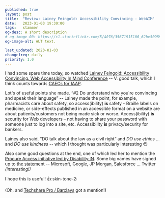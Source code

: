 ```yaml
---
published: true
layout: post
title:  "Review: Lainey Feingold: Accessibility Convincing - WebAIM"
date:   2023-01-03 19:30:00
tags:   stammer
og-desc: A short description
# og-image-00: https://c1.staticflickr.com/5/4076/35671915106_62be509598_z.jpg
og-image-alt: ALT text.

last_updated: 2023-01-03
changefreq: daily
priority: 1.0
---
```


<!-- Today at 17:50, Slack -->
I had some spare time today, so watched [Lainey Feingold: Accessibility Convincing. Web Accessibility In Mind Conference][lainey-vid-yt] -- V. good talk, which I think counts towards [CAECs for IAAP][iaap].

Lot's of useful points she made. “#2 Do understand who you're convincing and speak their language” -- Lainey made the point, for example, pharmacists care about safety, so access(ibility) __is__ safety - Braille labels on medicine, or side-effects published in an accessible format on a website are about patients/customers not being made sick or worse. Access(ibility) __is__ security for Web developers – not having to share your password with someone just to log into a site, etc. Accessibility __is__ privacy/security for bankers.

Lainey also said, “DO talk about the law as a civil right” and _DO use ethics_ ... and _DO use kindness_ -- which I thought was particularly interesting :wink:

Also some good questions at the end, one of which led her to mention the [Procure Access initiative led by Disability:IN][paccess]. Some big names have signed up to [the statement][pa-state] -- Microsoft, Google, JP Morgan, Salesforce ... Twitter _(interesting!)_

I hope this is useful! :+1::skin-tone-2:

(Oh, and [Techshare Pro / Barclays][tsp] got a mention!)


[lainey-vid-yt]: https://youtu.be/vcC-5VyIIKE
  "WebAIM Conference 2022, on YouTube [published 21-Dec-2022] [53 minutes]"
[iaap]: https://www.accessibilityassociation.org/s/cpwa-pre-approved-programs
  "International Association of Accessibility Professionals (IAAP) - Professional development credits (CAECs)"
[paccess]: https://disabilityin.org/what-we-do/procure-access/
  "Est. reading time 14 minutes"
[pa-state]: https://disabilityin.org/what-we-do/procure-access/procure-access-statement
[tsp]: https://abilitynet.org.uk/techsharepro-2022
